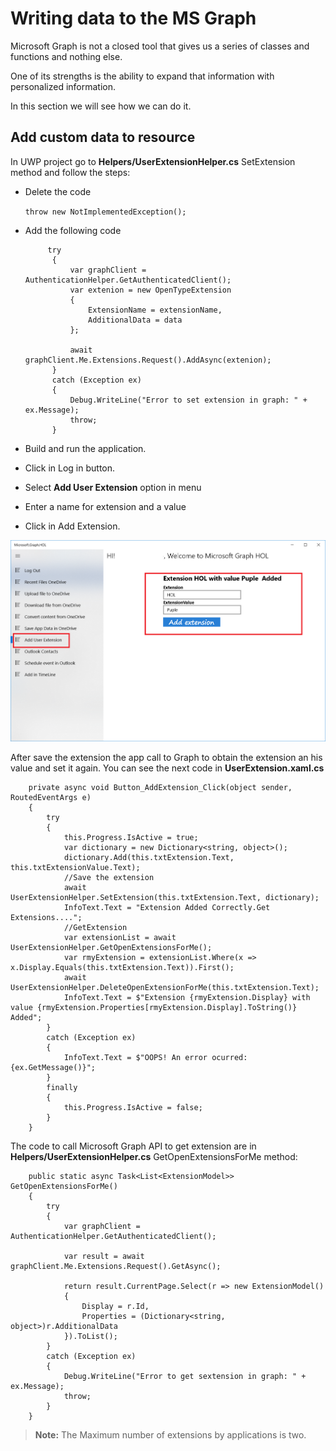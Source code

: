 # Writing data to the MS Graph

Microsoft Graph is not a closed tool that gives us a series of classes and functions and nothing else.

One of its strengths is the ability to expand that information with personalized information.

In this section we will see how we can do it.

## Add custom data to resource	

In UWP project go to **Helpers/UserExtensionHelper.cs** SetExtension method and follow the steps:

- Delete the code

	`throw new NotImplementedException();`

- Add the following code

           try
            {
                var graphClient = AuthenticationHelper.GetAuthenticatedClient();
                var extenion = new OpenTypeExtension
                {
                    ExtensionName = extensionName,
                    AdditionalData = data
                };

                await graphClient.Me.Extensions.Request().AddAsync(extenion);
            }
            catch (Exception ex)
            {
                Debug.WriteLine("Error to set extension in graph: " + ex.Message);
                throw;
            }

- Build and run the application.

- Click in Log in button.

- Select **Add User Extension** option in menu

- Enter a name for extension and a value

- Click in Add Extension.


![alt text](/labs-pr/Drive-user-engagement-across-all-your-devices-with-Microsoft-Graph/media/CustomData.png) 

After save the extension the app call to Graph to obtain the extension an his value and set it again.
You can see the next code in **UserExtension.xaml.cs** 

 	
		private async void Button_AddExtension_Click(object sender, RoutedEventArgs e)
        {
            try
            {
                this.Progress.IsActive = true;
                var dictionary = new Dictionary<string, object>();
                dictionary.Add(this.txtExtension.Text, this.txtExtensionValue.Text);
				//Save the extension
                await UserExtensionHelper.SetExtension(this.txtExtension.Text, dictionary);
                InfoText.Text = "Extension Added Correctly.Get Extensions....";
				//GetExtension
                var extensionList = await UserExtensionHelper.GetOpenExtensionsForMe();
                var rmyExtension = extensionList.Where(x => x.Display.Equals(this.txtExtension.Text)).First();
                await UserExtensionHelper.DeleteOpenExtensionForMe(this.txtExtension.Text);
                InfoText.Text = $"Extension {rmyExtension.Display} with value {rmyExtension.Properties[rmyExtension.Display].ToString()}  Added";
            }
            catch (Exception ex)
            {
                InfoText.Text = $"OOPS! An error ocurred: {ex.GetMessage()}";
            }
            finally
            {
                this.Progress.IsActive = false;
            }
        }

The code to call Microsoft Graph API to get extension are in **Helpers/UserExtensionHelper.cs** GetOpenExtensionsForMe method:

 		public static async Task<List<ExtensionModel>> GetOpenExtensionsForMe()
        {
            try
            {
                var graphClient = AuthenticationHelper.GetAuthenticatedClient();

                var result = await graphClient.Me.Extensions.Request().GetAsync();

                return result.CurrentPage.Select(r => new ExtensionModel()
                {
                    Display = r.Id,
                    Properties = (Dictionary<string, object>)r.AdditionalData
                }).ToList();
            }
            catch (Exception ex)
            {
                Debug.WriteLine("Error to get sextension in graph: " + ex.Message);
                throw;
            }
        }

   
> **Note:** The Maximum number of extensions by applications is two.